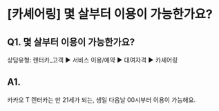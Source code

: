 # [카셰어링] 몇 살부터 이용이 가능한가요?

**Q1. 몇 살부터 이용이 가능한가요?**
------------------------

상담유형: 렌터카\_고객 ▶ 서비스 이용/예약 ▶ 대여자격 ▶ 카셰어링

**A1.**
-------

카카오 T 렌터카는 만 21세가 되는, 생일 다음날 00시부터 이용이 가능해요.